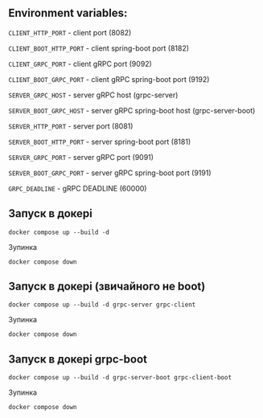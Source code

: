 
## Environment variables:

`CLIENT_HTTP_PORT` - client port (8082)

`CLIENT_BOOT_HTTP_PORT` - client spring-boot port (8182)

`CLIENT_GRPC_PORT` - client gRPC port (9092)

`CLIENT_BOOT_GRPC_PORT` - client gRPC spring-boot port (9192)

`SERVER_GRPC_HOST` - server gRPC host (grpc-server)

`SERVER_BOOT_GRPC_HOST` - server gRPC spring-boot host (grpc-server-boot)

`SERVER_HTTP_PORT` - server port (8081)

`SERVER_BOOT_HTTP_PORT` - server spring-boot port (8181)

`SERVER_GRPC_PORT` - server gRPC port (9091)

`SERVER_BOOT_GRPC_PORT` - server gRPC spring-boot port (9191)

`GRPC_DEADLINE` - gRPC DEADLINE (60000)


## Запуск в докері
```
docker compose up --build -d
```
Зупинка
```
docker compose down 
```

## Запуск в докері (звичайного не boot)
```
docker compose up --build -d grpc-server grpc-client
```
Зупинка
```
docker compose down 
```


## Запуск в докері grpc-boot
```
docker compose up --build -d grpc-server-boot grpc-client-boot
```
Зупинка
```
docker compose down 
